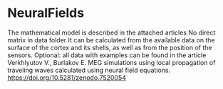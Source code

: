 # NeuralFields
The mathematical model is described in the attached articles
No direct matrix in data folder
It can be calculated from the available data on the surface of the cortex and its shells, as well as from the position of the sensors.
Optional: all data with examples can be found in the article Verkhlyutov V., Burlakov E. MEG simulations using local propagation of traveling waves calculated using neural field equations. https://doi.org/10.5281/zenodo.7520054
